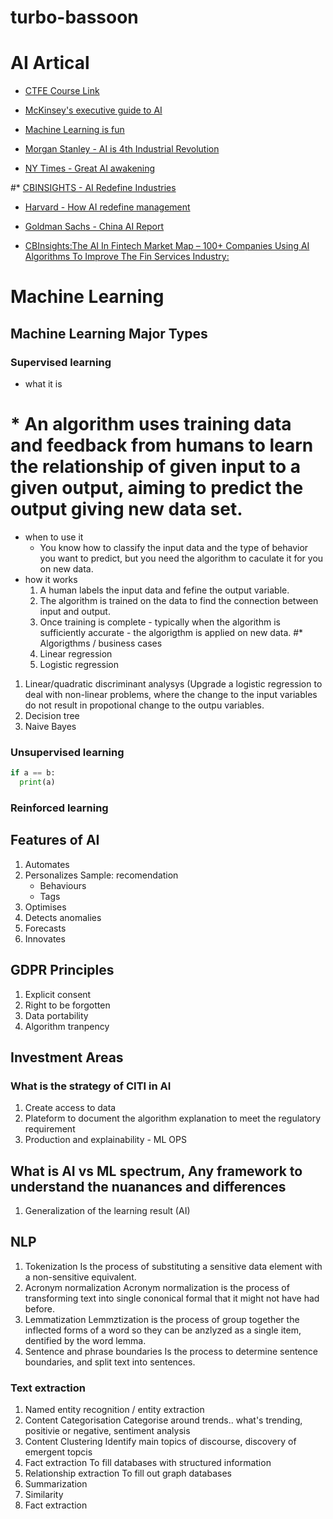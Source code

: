 

# turbo-bassoon

# AI Artical


* [CTFE Course Link](https://my.cfte.education/courses/take/ai-in-finance-ocbc/disqus/4525866-1-1-readings)

* [McKinsey's executive guide to AI](https://www.mckinsey.com/business-functions/mckinsey-analytics/our-insights/an-executives-guide-to-ai)

* [Machine Learning is fun](https://medium.com/@ageitgey/machine-learning-is-fun-80ea3ec3c471)

* [Morgan Stanley - AI is 4th Industrial Revolution](https://pwm.morganstanley.com/therichmangroup/mediahandler/media/135091/Alpha%20Currents%20_%20AI%20and%20the%20Fourth%20Industrial%20Revolution.pdf)


* [NY Times - Great AI awakening](https://www.nytimes.com/2016/12/14/magazine/the-great-ai-awakening.html#permid=20846801)

#* [CBINSIGHTS - AI Redefine Industries](https://www.cbinsights.com/research/artificial-intelligence-top-startups/)

* [Harvard - How AI redefine management](https://hbr.org/2016/11/how-artificial-intelligence-will-redefine-management)

* [Goldman Sachs - China AI Report](http://disq.us/url?url=http%3A%2F%2Fwww.qthmedia.com%2Fcommon%2Fresources%3Fid%3D188834a0892b4648b6ececbf8ca74df6%3ABIKnqi29WH9kS7R6szl4mhtUWg4&cuid=5293991)
* [CBInsights:The AI In Fintech Market Map – 100+ Companies Using AI Algorithms To Improve The Fin Services Industry:](https://www.cbinsights.com/research/ai-fintech-startup-market-map/)
# Machine Learning

## Machine Learning Major Types
### Supervised learning
* what it is
#   * An algorithm uses training data and feedback from humans to learn the relationship of given input to a given output, aiming to predict the output giving new data set. 
* when to use it
   * You know how to classify the input data and the type of behavior you want to predict, but you need the algorithm to caculate it for you on new data. 
* how it works
  1. A human labels the input data and fefine the output variable. 
  1. The algorithm is  trained on the data to find the connection between input and output.
  1. Once training is complete - typically when the algorithm is sufficiently accurate - the algorigthm is applied on new data. 
#* Algorigthms / business cases
  1. Linear regression
  1. Logistic regression

1. Linear/quadratic discriminant analysys (Upgrade a logistic regression to deal with non-linear problems, where the change to the input variables do not result in propotional change to the outpu variables.  
  1. Decision tree
  1. Naive Bayes
### Unsupervised learning
```Python
if a == b: 
  print(a)
```

### Reinforced learning

## Features of AI
1. Automates
1. Personalizes
  Sample: recomendation
   * Behaviours 
   * Tags
1. Optimises
1. Detects anomalies
1. Forecasts
1. Innovates

## GDPR Principles
1. Explicit consent
1. Right to be forgotten
1. Data portability
1. Algorithm tranpency

## Investment Areas
### What is the strategy of CITI in AI 
1. Create access to data
1. Plateform to document the algorithm explanation to meet the regulatory requirement
1. Production and explainability - ML OPS

## What is AI vs ML spectrum, Any framework to understand the nuanances and differences
1. Generalization of the learning result (AI)

## NLP
1. Tokenization
Is the process of substituting a sensitive data element with a non-sensitive equivalent. 
2. Acronym normalization
Acronym normalization is the process of transforming text into single cononical formal that it might not have had before. 
3. Lemmatization 
   Lemmztization is the process of group together the inflected forms of a word so they can be anzlyzed as a single item, dentified by the word lemma. 
4. Sentence and phrase boundaries 
Is the process to determine sentence boundaries, and split text into sentences. 
### Text extraction
1. Named entity recognition / entity extraction 
2. Content Categorisation
Categorise around trends.. what's trending, positivie or negative, sentiment analysis
3. Content Clustering
Identify main topics of discourse, discovery of emergent topcis
4. Fact extraction 
To fill databases with structured information
5. Relationship extraction
To fill out graph databases
6. Summarization
7. Similarity
8. Fact extraction
##
